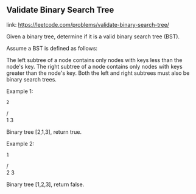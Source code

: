 ## Validate Binary Search Tree 
link: <https://leetcode.com/problems/validate-binary-search-tree/>

Given a binary tree, determine if it is a valid binary search tree (BST).



Assume a BST is defined as follows:

The left subtree of a node contains only nodes with keys less than the node's key.
The right subtree of a node contains only nodes with keys greater than the node's key.
Both the left and right subtrees must also be binary search trees.



Example 1:

    2
   / \
  1   3

Binary tree [2,1,3], return true.


Example 2:

    1
   / \
  2   3

Binary tree [1,2,3], return false.
